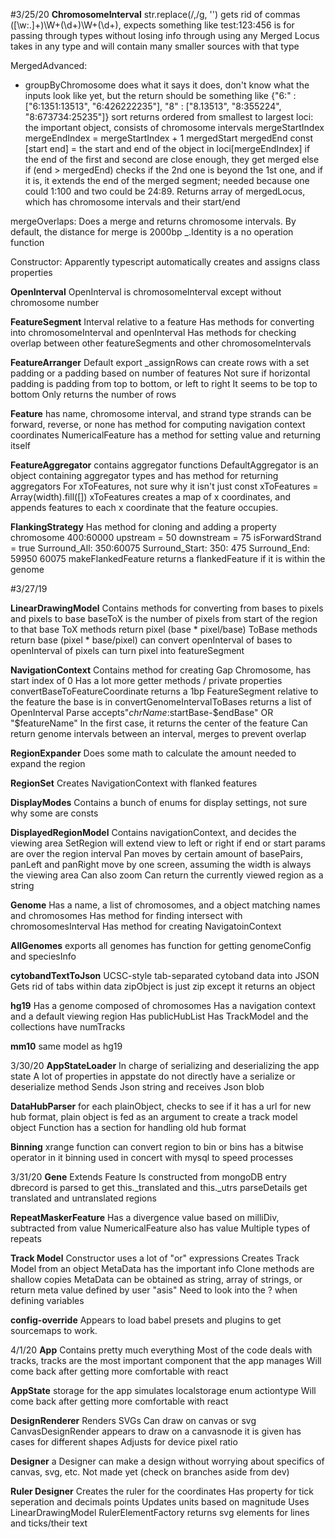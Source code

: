 #3/25/20
**ChromosomeInterval**
str.replace(/,/g, '') gets rid of commas
([\w:.]+)\W+(\d+)\W+(\d+), expects something like test:123:456
<T> is for passing through types without losing info through using any
Merged Locus takes in any type and will contain many smaller sources with that type

MergedAdvanced:
- groupByChromosome does what it says it does, don't know what the inputs look like yet, but the return should be something like {"6:" : ["6:1351:13513", "6:426222235"], "8" : ["8.13513", "8:355224", "8:673734:25235"]}
sort returns ordered from smallest to largest
loci: the important object, consists of chromosome intervals
mergeStartIndex
mergeEndIndex = mergeStartIndex + 1
mergedStart
mergedEnd
const [start end] = the start and end of the object in loci[mergeEndIndex]
if the end of the first and second are close enough, they get merged
else if (end > mergedEnd) checks if the 2nd one is beyond the 1st one, and if it is, it extends the end of the merged segment; needed because one could 1:100 and two could be 24:89.
Returns array of mergedLocus, which has chromosome intervals and their start/end

mergeOverlaps:
Does a merge and returns chromosome intervals. By default, the distance for merge is 2000bp
_.Identity is a no operation function

Constructor: 
Apparently typescript automatically creates and assigns class properties

**OpenInterval**
OpenInterval is chromosomeInterval except without chromosome number

**FeatureSegment**
Interval relative to a feature
Has methods for converting into chromosomeInterval and openInterval
Has methods for checking overlap between other featureSegments and other chromosomeIntervals

**FeatureArranger**
Default export
_assignRows can create rows with a set padding or a padding based on number of features
Not sure if horizontal padding is padding from top to bottom, or left to right
It seems to be top to bottom
Only returns the number of rows

**Feature**
has name, chromosome interval, and strand type
strands can be forward, reverse, or none
has method for computing navigation context coordinates
NumericalFeature has a method for setting value and returning itself

**FeatureAggregator**
contains aggregator functions
DefaultAggregator is an object containing aggregator types and has method for returning aggregators
For xToFeatures, not sure why it isn't just const xToFeatures = Array(width).fill([])
xToFeatures creates a map of x coordinates, and appends features to each x coordinate that the feature occupies.

**FlankingStrategy**
Has method for cloning and adding a property
chromosome 400:60000 upstream = 50 downstream = 75 isForwardStrand = true
Surround_All: 350:60075
Surround_Start: 350: 475
Surround_End: 59950 60075
makeFlankedFeature returns a flankedFeature if it is within the genome

#3/27/19

**LinearDrawingModel**
Contains methods for converting from bases to pixels and pixels to base
baseToX is the number of pixels from start of the region to that base
ToX methods return pixel (base * pixel/base)
ToBase methods return base (pixel * base/pixel)
can convert openInterval of bases to openInterval of pixels
can turn pixel into featureSegment

**NavigationContext**
Contains method for creating Gap Chromosome, has start index of 0
Has a lot more getter methods / private properties
convertBaseToFeatureCoordinate returns a 1bp FeatureSegment relative to the feature the base is in
convertGenomeIntervalToBases returns a list of OpenInterval
Parse accepts"$chrName:$startBase-$endBase" OR "$featureName"
In the first case, it returns the center of the feature
Can return genome intervals between an interval, merges to prevent overlap

**RegionExpander**
Does some math to calculate the amount needed to expand the region

**RegionSet**
Creates NavigationContext with flanked features

**DisplayModes**
Contains a bunch of enums for display settings, not sure why some are consts

**DisplayedRegionModel**
Contains navigationContext, and decides the viewing area
SetRegion will extend view to left or right if end or start params are over the region interval
Pan moves by certain amount of basePairs, panLeft and panRight move by one screen, assuming the width is always the viewing area
Can also zoom
Can return the currently viewed region as a string

**Genome**
Has a name, a list of chromosomes, and a object matching names and chromosomes
Has method for finding intersect with chromosomesInterval
Has method for creating NavigatoinContext

**AllGenomes**
exports all genomes
has function for getting genomeConfig and speciesInfo

**cytobandTextToJson**
UCSC-style tab-separated cytoband data into JSON
Gets rid of tabs within data
zipObject is just zip except it returns an object

**hg19**
Has a genome composed of chromosomes
Has a navigation context and a default viewing region
Has publicHubList
Has TrackModel and the collections have numTracks

**mm10**
same model as hg19

3/30/20
**AppStateLoader**
In charge of serializing and deserializing the app state
A lot of properties in appstate do not directly have a serialize or deserialize method
Sends Json string and receives Json blob

**DataHubParser**
for each plainObject, checks to see if it has a url
for new hub format, plain object is fed as an argument to create a track model object
Function has a section for handling old hub format

**Binning**
xrange function
can convert region to bin or bins
has a bitwise operator in it
binning used in concert with mysql to speed processes

3/31/20
**Gene**
Extends Feature
Is constructed from mongoDB entry
dbrecord is parsed to get this._translated and this._utrs
parseDetails get translated and untranslated regions

**RepeatMaskerFeature**
Has a divergence value based on milliDiv, subtracted from value
NumericalFeature also has value
Multiple types of repeats

**Track Model**
Constructor uses a lot of "or" expressions
Creates Track Model from an object
MetaData has the important info
Clone methods are shallow copies
MetaData can be obtained as string, array of strings, or return meta value defined by user "asis"
Need to look into the ? when defining variables

**config-override**
Appears to load babel presets and plugins to get sourcemaps to work.

4/1/20
**App**
Contains pretty much everything
Most of the code deals with tracks, tracks are the most important component that the app manages
Will come back after getting more comfortable with react

**AppState**
storage for the app
simulates localstorage
enum actiontype
Will come back after getting more comfortable with react

**DesignRenderer**
Renders SVGs
Can draw on canvas or svg
CanvasDesignRender appears to draw on a canvasnode it is given
has cases for different shapes
Adjusts for device pixel ratio

**Designer**
a Designer can make a design without worrying about specifics of canvas, svg, etc.
Not made yet (check on branches aside from dev)

**Ruler Designer**
Creates the ruler for the coordinates
Has property for tick seperation and decimals points
Updates units based on magnitude
Uses LinearDrawingModel
RulerElementFactory returns svg elements for lines and ticks/their text

